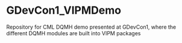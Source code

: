 # GDevCon1_VIPMDemo
Repository for CML DQMH demo presented at GDevCon1, where the different DQMH modules are built into VIPM packages

